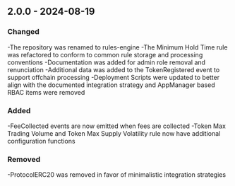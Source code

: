 ## 2.0.0 - 2024-08-19

### Changed
-The repository was renamed to rules-engine
-The Minimum Hold Time rule was refactored to conform to common rule storage and processing conventions
-Documentation was added for admin role removal and renunciation
-Additional data was added to the TokenRegistered event to support offchain processing
-Deployment Scripts were updated to better align with the documented integration strategy and AppManager based RBAC items were removed

### Added
-FeeCollected events are now emitted when fees are collected
-Token Max Trading Volume and Token Max Supply Volatility rule now have additional configuration functions

### Removed
-ProtocolERC20 was removed in favor of minimalistic integration strategies